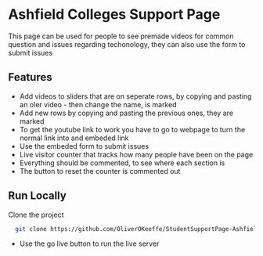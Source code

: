 # Ashfield Colleges Support Page

This page can be used for people to see premade videos for common question and issues regarding techonology, they can also use the form to submit issues


## Features

- Add videos to sliders that are on seperate rows, by copying and pasting an oler video - then change the name, is marked
- Add new rows by copying and pasting the previous ones, they are marked
- To get the youtube link to work you have to go to  webpage to turn the normal link into and embeded link
- Use the embeded form to submit issues 
- Live visitor counter that tracks how many people have been on the page
- Everything should be commented, to see where each section is
- The button to reset the counter is commented out

## Run Locally

Clone the project

```bash
  git clone https://github.com/OliverOKeeffe/StudentSupportPage-AshfieldCollege.git
```

- Use the go live button to run the live server